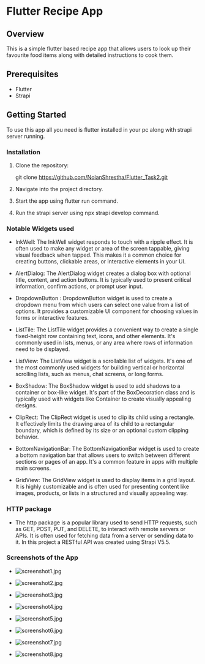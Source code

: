 # Flutter Recipe App

## Overview

This is a simple flutter based recipe app that allows users to look up their favourite food items along with detailed instructions to cook them.

## Prerequisites

- Flutter 
- Strapi

## Getting Started

To use this app all you need is flutter installed in your pc along with strapi server running.

### Installation

1. Clone the repository:

     git clone https://github.com/NolanShrestha/Flutter_Task2.git

2. Navigate into the project directory.

3. Start the app using flutter run command.

4. Run the strapi server using npx strapi develop command.

### Notable Widgets used 

- InkWell: The InkWell widget responds to touch with a ripple effect. It is often used to make any widget or area of the screen tappable, giving visual feedback when tapped. This makes it a common choice for creating buttons, clickable areas, or interactive elements in your UI.

- AlertDialog: The AlertDialog widget creates a dialog box with optional title, content, and action buttons. It is typically used to present critical information, confirm actions, or prompt user input.

- DropdownButton : DropdownButton widget is used to create a dropdown menu from which users can select one value from a list of options. It provides a customizable UI component for choosing values in forms or interactive features.

- ListTile: The ListTile widget provides a convenient way to create a single fixed-height row containing text, icons, and other elements. It's commonly used in lists, menus, or any area where rows of information need to be displayed.

- ListView: The ListView widget is a scrollable list of widgets. It's one of the most commonly used widgets for building vertical or horizontal scrolling lists, such as menus, chat screens, or long forms.

- BoxShadow: The BoxShadow widget is used to add shadows to a container or box-like widget. It's part of the BoxDecoration class and is typically used with widgets like Container to create visually appealing designs.

- ClipRect: The ClipRect widget is used to clip its child using a rectangle. It effectively limits the drawing area of its child to a rectangular boundary, which is defined by its size or an optional custom clipping behavior.

- BottomNavigationBar: The BottomNavigationBar widget is used to create a bottom navigation bar that allows users to switch between different sections or pages of an app. It's a common feature in apps with multiple main screens.

- GridView: The GridView widget is used to display items in a grid layout. It is highly customizable and is often used for presenting content like images, products, or lists in a structured and visually appealing way.


### HTTP package

- The http package is a popular library used to send HTTP requests, such as GET, POST, PUT, and DELETE, to interact with remote servers or APIs. It is often used for fetching data from a server or sending data to it. In this project a RESTful API was created using Strapi V5.5.

### Screenshots of the App

- ![screenshot1.jpg](/assets/screenshot1.jpg)

- ![screenshot2.jpg](/assets/screenshot2.jpg)
    
- ![screenshot3.jpg](/assets/screenshot3.jpg)

- ![screenshot4.jpg](/assets/screenshot4.jpg)

- ![screenshot5.jpg](/assets/screenshot5.jpg)

- ![screenshot6.jpg](/assets/screenshot6.jpg)
    
- ![screenshot7.jpg](/assets/screenshot7.jpg)

- ![screenshot8.jpg](/assets/screenshot8.jpg)
